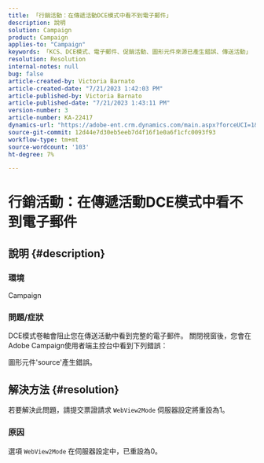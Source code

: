 ```yaml
---
title: 「行銷活動：在傳遞活動DCE模式中看不到電子郵件」
description: 說明
solution: Campaign
product: Campaign
applies-to: "Campaign"
keywords: 「KCS、DCE模式、電子郵件、促銷活動、圖形元件來源已產生錯誤、傳送活動」
resolution: Resolution
internal-notes: null
bug: false
article-created-by: Victoria Barnato
article-created-date: "7/21/2023 1:42:03 PM"
article-published-by: Victoria Barnato
article-published-date: "7/21/2023 1:43:11 PM"
version-number: 3
article-number: KA-22417
dynamics-url: "https://adobe-ent.crm.dynamics.com/main.aspx?forceUCI=1&pagetype=entityrecord&etn=knowledgearticle&id=8d3ce95b-cc27-ee11-9966-6045bd006b4b"
source-git-commit: 12d44e7d30eb5eeb7d4f16f1e0a6f1cfc0093f93
workflow-type: tm+mt
source-wordcount: '103'
ht-degree: 7%

---
```


# 行銷活動：在傳遞活動DCE模式中看不到電子郵件

## 說明 {#description}


### 環境

Campaign

### 問題/症狀

DCE模式卷軸會阻止您在傳送活動中看到完整的電子郵件。 關閉視窗後，您會在Adobe Campaign使用者端主控台中看到下列錯誤：

圖形元件&#39;source&#39;產生錯誤。


## 解決方法 {#resolution}


若要解決此問題，請提交票證請求 `WebView2Mode` 伺服器設定將重設為1。

### 原因

選項 `WebView2Mode` 在伺服器設定中，已重設為0。
